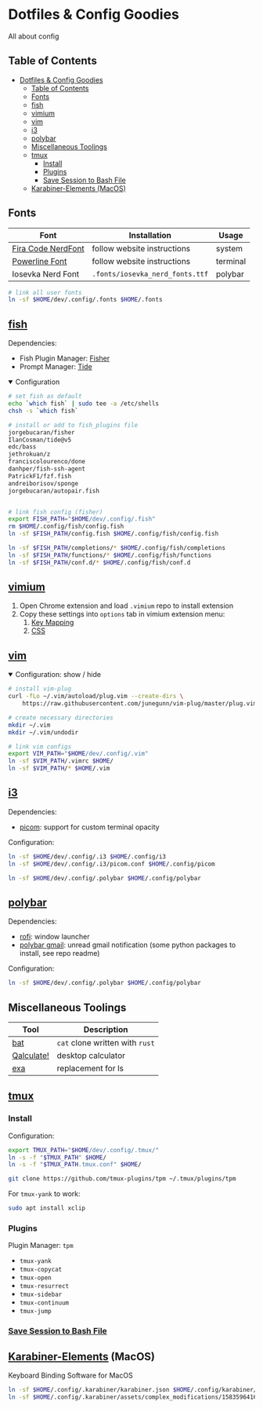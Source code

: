 # Dotfiles & Config Goodies
All about config

## Table of Contents

- [Dotfiles & Config Goodies](#dotfiles--config-goodies)
  - [Table of Contents](#table-of-contents)
  - [Fonts](#fonts)
  - [fish](#fish)
  - [vimium](#vimium)
  - [vim](#vim)
  - [i3](#i3)
  - [polybar](#polybar)
  - [Miscellaneous Toolings](#miscellaneous-toolings)
  - [tmux](#tmux)
    - [Install](#install)
    - [Plugins](#plugins)
    - [Save Session to Bash File](#save-session-to-bash-file)
  - [Karabiner-Elements (MacOS)](#karabiner-elements-macos)

## Fonts

| Font | Installation | Usage |
| --- | --- | --- |
| [Fira Code NerdFont][fonts.firacode.nerd] | follow website instructions | system |
| [Powerline Font][fonts.powerline] | follow website instructions | terminal |
| Iosevka Nerd Font | `.fonts/iosevka_nerd_fonts.ttf` | polybar |

```bash
# link all user fonts
ln -sf $HOME/dev/.config/.fonts $HOME/.fonts
```

## [fish]

Dependencies:

- Fish Plugin Manager: [Fisher][fisher]
- Prompt Manager: [Tide][tide]

<details open>
  <summary>Configuration</summary>

```bash
# set fish as default
echo `which fish` | sudo tee -a /etc/shells
chsh -s `which fish`

# install or add to fish_plugins file
jorgebucaran/fisher
IlanCosman/tide@v5
edc/bass
jethrokuan/z
franciscolourenco/done
danhper/fish-ssh-agent
PatrickF1/fzf.fish
andreiborisov/sponge
jorgebucaran/autopair.fish


# link fish config (fisher)
export FISH_PATH="$HOME/dev/.config/.fish"
rm $HOME/.config/fish/config.fish
ln -sf $FISH_PATH/config.fish $HOME/.config/fish/config.fish

ln -sf $FISH_PATH/completions/* $HOME/.config/fish/completions
ln -sf $FISH_PATH/functions/* $HOME/.config/fish/functions
ln -sf $FISH_PATH/conf.d/* $HOME/.config/fish/conf.d
```

</details>

## [vimium]

1. Open Chrome extension and load `.vimium` repo to install extension
2. Copy these settings into `options` tab in vimium extension menu:
   1. [Key Mapping][vimium-keymapping]
   2. [CSS][vimium-style]

## [vim]

<details open>
  <summary>Configuration: show / hide</summary>

```bash
# install vim-plug
curl -fLo ~/.vim/autoload/plug.vim --create-dirs \
    https://raw.githubusercontent.com/junegunn/vim-plug/master/plug.vim

# create necessary directories
mkdir ~/.vim
mkdir ~/.vim/undodir

# link vim configs
export VIM_PATH="$HOME/dev/.config/.vim"
ln -sf $VIM_PATH/.vimrc $HOME/
ln -sf $VIM_PATH/* $HOME/.vim
```

</details>

## [i3]

Dependencies:

- [picom]: support for custom terminal opacity

Configuration:


```bash
ln -sf $HOME/dev/.config/.i3 $HOME/.config/i3
ln -sf $HOME/dev/.config/.i3/picom.conf $HOME/.config/picom

ln -sf $HOME/dev/.config/.polybar $HOME/.config/polybar
```

## [polybar]

Dependencies:

- [rofi]: window launcher
- [polybar gmail][polybar.gmail]: unread gmail notification (some python packages to install, see repo readme)

Configuration:

```bash
ln -sf $HOME/dev/.config/.polybar $HOME/.config/polybar
```

## Miscellaneous Toolings

| Tool | Description |
| --- | --- |
| [bat] | `cat` clone written with `rust`
| [Qalculate!] | desktop calculator |
| [exa] | replacement for ls |

## [tmux]

### Install

Configuration:

```bash
export TMUX_PATH="$HOME/dev/.config/.tmux/"
ln -s -f "$TMUX_PATH" $HOME/
ln -s -f "$TMUX_PATH.tmux.conf" $HOME/

git clone https://github.com/tmux-plugins/tpm ~/.tmux/plugins/tpm
```

For `tmux-yank` to work:

```bash
sudo apt install xclip
```

### Plugins

Plugin Manager: `tpm`

- `tmux-yank`
- `tmux-copycat`
- `tmux-open`
- `tmux-resurrect`
- `tmux-sidebar`
- `tmux-continuum`
- `tmux-jump`

### [Save Session to Bash File][tmux.save-sessions]

## [Karabiner-Elements][karabinder] (MacOS)

Keyboard Binding Software for MacOS

```bash
ln -sf $HOME/.config/.karabiner/karabiner.json $HOME/.config/karabiner/
ln -sf $HOME/.config/.karabiner/assets/complex_modifications/1583596416.json $HOME/.config/assets/complex_modifications/
```

[bash-it]: https://github.com/Bash-it/bash-it
[tmux]: https://github.com/tmux/tmux
[tmux.save-sessions]: https://github.com/zsoltf/tmux-save-sessions
[autojump]: https://github.com/wting/autojump
[vimium]: https://github.com/philc/vimium
[vimium-keymapping]: ./.vimium/keymapping.conf
[vimium-style]: ./.vimium/style.css
[fish]: https://github.com/fish-shell/fish-shell
[fisher]: https://github.com/jorgebucaran/fisher
[tide]: https://github.com/IlanCosman/tide
[karabinder]: https://karabiner-elements.pqrs.org/
[i3]: https://i3wm.org/
[picom]: https://github.com/yshui/picom
[vim]: https://www.vim.org/

[fonts.firacode.nerd]: https://github.com/ryanoasis/nerd-fonts/tree/master/patched-fonts/FiraCode
[fonts.powerline]: https://github.com/powerline/fonts

[Qalculate!]: https://qalculate.github.io/
[bat]: https://github.com/sharkdp/bat
[exa]: https://github.com/ogham/exa

[polybar]: https://polybar.github.io/
[polybar.gmail]: https://github.com/crabvk/polybar-gmail

[rofi]: https://github.com/davatorium/rofi

